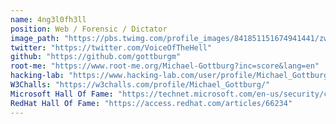```yaml
---
name: 4ng3l0fh3ll
position: Web / Forensic / Dictator
image_path: "https://pbs.twimg.com/profile_images/841851151674941441/zwGGO1CZ_400x400.jpg"
twitter: "https://twitter.com/VoiceOfTheHell"
github: "https://github.com/gottburgm"
root-me: "https://www.root-me.org/Michael-Gottburg?inc=score&lang=en"
hacking-lab: "https://www.hacking-lab.com/user/profile/Michael_Gottburg/"
W3Challs: "https://w3challs.com/profile/Michael_Gottburg/"
Microsoft Hall Of Fame: "https://technet.microsoft.com/en-us/security/cc308575.aspx#1114"
RedHat Hall Of Fame: "https://access.redhat.com/articles/66234" 
---
```


